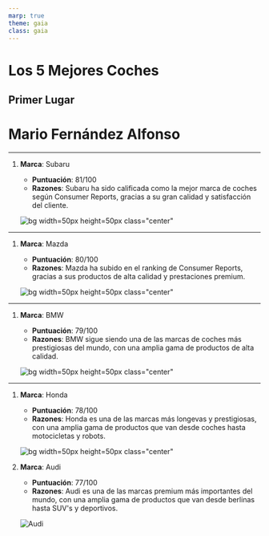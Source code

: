 ```yaml
---
marp: true
theme: gaia
class: gaia
---
```

# Los 5 Mejores Coches

## Primer Lugar

# Mario Fernández Alfonso


---
1. **Marca**: Subaru
   - **Puntuación**: 81/100
   - **Razones**: Subaru ha sido calificada como la mejor marca de coches según Consumer Reports, gracias a su gran calidad y satisfacción del cliente.

   ![bg width=50px height=50px class="center"](https://upload.wikimedia.org/wikipedia/commons/e/e5/Washauto06_subaru_impreza.jpg)
---
1. **Marca**: Mazda
   - **Puntuación**: 80/100
   - **Razones**: Mazda ha subido en el ranking de Consumer Reports, gracias a sus productos de alta calidad y prestaciones premium.

   ![bg width=50px height=50px class="center"](https://upload.wikimedia.org/wikipedia/commons/4/41/1997_Mazda_RX7_%28front%29.jpg) 
---
1. **Marca**: BMW
   - **Puntuación**: 79/100
   - **Razones**: BMW sigue siendo una de las marcas de coches más prestigiosas del mundo, con una amplia gama de productos de alta calidad.

   ![bg width=50px height=50px class="center"](https://www.wardsauto.com/sites/wardsauto.com/files/styles/article_featured_retina/public/BMW%20M8%20Gran%20Coupe%202.jpg?itok=5O0ytMae)
---
1. **Marca**: Honda
   - **Puntuación**: 78/100
   - **Razones**: Honda es una de las marcas más longevas y prestigiosas, con una amplia gama de productos que van desde coches hasta motocicletas y robots.

   ![bg width=50px height=50px class="center"](https://upload.wikimedia.org/wikipedia/commons/thumb/c/cb/Honda_Civic_Type_R_%28FK%3B_France%29_front_view.jpg/1200px-Honda_Civic_Type_R_%28FK%3B_France%29_front_view.jpg)

2. **Marca**: Audi
   - **Puntuación**: 77/100
   - **Razones**: Audi es una de las marcas premium más importantes del mundo, con una amplia gama de productos que van desde berlinas hasta SUV's y deportivos.

   ![Audi](https://www.km77.com/images/medium/3/0/2/5/audi-r8-gt-frontal-lateral.363025.jpg)